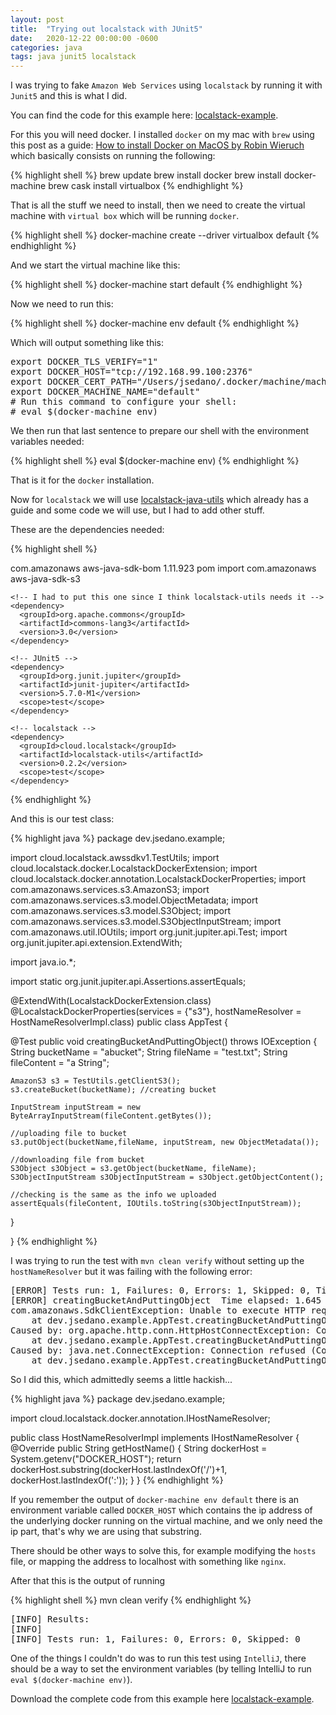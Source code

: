 ```yaml
---
layout: post
title:  "Trying out localstack with JUnit5"
date:   2020-12-22 00:00:00 -0600
categories: java
tags: java junit5 localstack
---
```

I was trying to fake `Amazon Web Services` using `localstack` by running it with `Junit5` and this is what I did.

You can find the code for this example here: [localstack-example][localstack-example].

For this you will need docker. I installed `docker` on my mac with `brew` using this post as a guide: [How to install Docker on MacOS by Robin Wieruch][docker-macos] which basically consists on running the following:

{% highlight shell %}
brew update
brew install docker
brew install docker-machine
brew cask install virtualbox
{% endhighlight %}

That is all the stuff we need to install, then we need to create the  virtual machine with `virtual box` which will be running `docker`.

{% highlight shell %}
docker-machine create --driver virtualbox default
{% endhighlight %}

And we start the virtual machine like this:

{% highlight shell %}
docker-machine start default
{% endhighlight %}

Now we need to run this:

{% highlight shell %}
docker-machine env default
{% endhighlight %}

Which will output something like this:

<pre>
export DOCKER_TLS_VERIFY="1"
export DOCKER_HOST="tcp://192.168.99.100:2376"
export DOCKER_CERT_PATH="/Users/jsedano/.docker/machine/machines/default"
export DOCKER_MACHINE_NAME="default"
# Run this command to configure your shell:
# eval $(docker-machine env)
</pre>

We then run that last sentence to prepare our shell with the environment variables needed:

{% highlight shell %}
eval $(docker-machine env)
{% endhighlight %}

That is it for the `docker` installation.

Now for `localstack` we will use [localstack-java-utils][localstack-java-utils] which already has a guide and some code we will use, but I had to add other stuff.

These are the dependencies needed:

{% highlight shell %}
  <!-- for easy amazon dependencies management -->
  <dependencyManagement>
    <dependencies>
      <dependency>
        <groupId>com.amazonaws</groupId>
        <artifactId>aws-java-sdk-bom</artifactId>
        <version>1.11.923</version>
        <type>pom</type>
        <scope>import</scope>
      </dependency>
    </dependencies>
  </dependencyManagement>

  <dependencies>
    <!-- I only used s3 for this example -->
    <dependency>
      <groupId>com.amazonaws</groupId>
      <artifactId>aws-java-sdk-s3</artifactId>
    </dependency>

    <!-- I had to put this one since I think localstack-utils needs it -->
    <dependency>
      <groupId>org.apache.commons</groupId>
      <artifactId>commons-lang3</artifactId>
      <version>3.0</version>
    </dependency>

    <!-- JUnit5 -->
    <dependency>
      <groupId>org.junit.jupiter</groupId>
      <artifactId>junit-jupiter</artifactId>
      <version>5.7.0-M1</version>
      <scope>test</scope>
    </dependency>

    <!-- localstack -->
    <dependency>
      <groupId>cloud.localstack</groupId>
      <artifactId>localstack-utils</artifactId>
      <version>0.2.2</version>
      <scope>test</scope>
    </dependency>
  </dependencies>
{% endhighlight %}

And this is our test class:

{% highlight java %}
package dev.jsedano.example;

import cloud.localstack.awssdkv1.TestUtils;
import cloud.localstack.docker.LocalstackDockerExtension;
import cloud.localstack.docker.annotation.LocalstackDockerProperties;
import com.amazonaws.services.s3.AmazonS3;
import com.amazonaws.services.s3.model.ObjectMetadata;
import com.amazonaws.services.s3.model.S3Object;
import com.amazonaws.services.s3.model.S3ObjectInputStream;
import com.amazonaws.util.IOUtils;
import org.junit.jupiter.api.Test;
import org.junit.jupiter.api.extension.ExtendWith;

import java.io.*;

import static org.junit.jupiter.api.Assertions.assertEquals;

@ExtendWith(LocalstackDockerExtension.class)
@LocalstackDockerProperties(services = {"s3"}, hostNameResolver = HostNameResolverImpl.class)
public class AppTest {

  @Test
  public void creatingBucketAndPuttingObject() throws IOException {
    String bucketName = "abucket";
    String fileName = "test.txt";
    String fileContent = "a String";

    AmazonS3 s3 = TestUtils.getClientS3();
    s3.createBucket(bucketName); //creating bucket

    InputStream inputStream = new ByteArrayInputStream(fileContent.getBytes());

    //uploading file to bucket
    s3.putObject(bucketName,fileName, inputStream, new ObjectMetadata());

    //downloading file from bucket
    S3Object s3Object = s3.getObject(bucketName, fileName);
    S3ObjectInputStream s3ObjectInputStream = s3Object.getObjectContent();

    //checking is the same as the info we uploaded
    assertEquals(fileContent, IOUtils.toString(s3ObjectInputStream));
  }

}
{% endhighlight %}

I was trying to run the test with `mvn clean verify` without setting up the `hostNameResolver` but it was failing with the following error:

<pre>
[ERROR] Tests run: 1, Failures: 0, Errors: 1, Skipped: 0, Time elapsed: 34.445 s <<< FAILURE! - in dev.jsedano.example.AppTest
[ERROR] creatingBucketAndPuttingObject  Time elapsed: 1.645 s  <<< ERROR!
com.amazonaws.SdkClientException: Unable to execute HTTP request: Connect to localhost.localstack.cloud:4566 [localhost.localstack.cloud/127.0.0.1] failed: Connection refused (Connection refused)
	at dev.jsedano.example.AppTest.creatingBucketAndPuttingObject(AppTest.java:29)
Caused by: org.apache.http.conn.HttpHostConnectException: Connect to localhost.localstack.cloud:4566 [localhost.localstack.cloud/127.0.0.1] failed: Connection refused (Connection refused)
	at dev.jsedano.example.AppTest.creatingBucketAndPuttingObject(AppTest.java:29)
Caused by: java.net.ConnectException: Connection refused (Connection refused)
	at dev.jsedano.example.AppTest.creatingBucketAndPuttingObject(AppTest.java:29)
</pre>

So I did this, which admittedly seems a little hackish...

{% highlight java %}
package dev.jsedano.example;

import cloud.localstack.docker.annotation.IHostNameResolver;

public class HostNameResolverImpl implements IHostNameResolver {
  @Override
  public String getHostName() {
      String dockerHost = System.getenv("DOCKER_HOST");
      return dockerHost.substring(dockerHost.lastIndexOf('/')+1, dockerHost.lastIndexOf(':'));
  }
}
{% endhighlight %}

If you remember the output of `docker-machine env default` there is an environment variable called `DOCKER_HOST` which contains the ip address of the underlying docker running on the virtual machine, and we only need the ip part, that's why we are using that substring.

There should be other ways to solve this, for example modifying the `hosts` file, or mapping the address to localhost with something like  `nginx`.

After that this is the output of running

{% highlight shell %}
mvn clean verify
{% endhighlight %}

<pre>
[INFO] Results:
[INFO]
[INFO] Tests run: 1, Failures: 0, Errors: 0, Skipped: 0
</pre>

One of the things I couldn't do was to run this test using `IntelliJ`, there should be a way to set the environment variables (by telling IntelliJ to run `eval $(docker-machine env)`).

Download the complete code from this example here [localstack-example][localstack-example].

[localstack-example]: https://github.com/jsedano/examples/tree/main/localstack-example
[docker-macos]: https://www.robinwieruch.de/docker-macos
[localstack-java-utils]: https://github.com/localstack/localstack-java-utils
